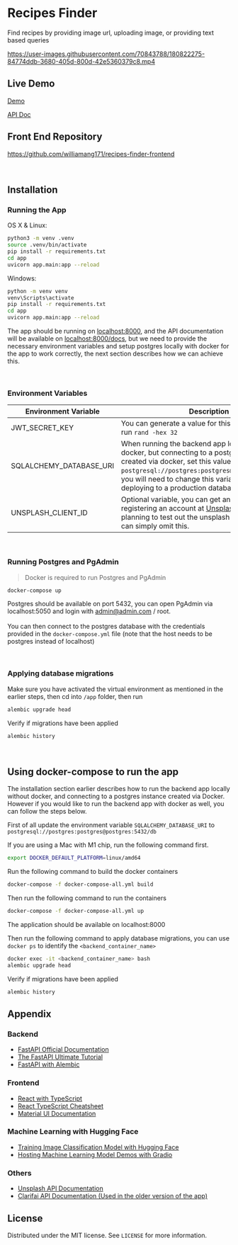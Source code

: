 # Recipes Finder

Find recipes by providing image url, uploading image, or providing text based queries

https://user-images.githubusercontent.com/70843788/180822275-84774ddb-3680-405d-800d-42e5360379c8.mp4

## Live Demo
[Demo](https://recipes-finder-fe.netlify.app/auth/sign-in)

[API Doc](https://rf-backend-h62gfkc3pq-uc.a.run.app/docs)

## Front End Repository
https://github.com/williamang171/recipes-finder-frontend

<br >

## Installation

### Running the App

OS X & Linux:

```sh
python3 -m venv .venv
source .venv/bin/activate
pip install -r requirements.txt
cd app
uvicorn app.main:app --reload
```

Windows:
```sh
python -m venv venv
venv\Scripts\activate
pip install -r requirements.txt
cd app
uvicorn app.main:app --reload
```

The app should be running on [localhost:8000](localhost:8000), and the API documentation will be available on [localhost:8000/docs](localhost:8000/docs), but we need to provide the necessary environment variables and setup postgres locally with docker for the app to work correctly, the next section describes how we can achieve this.

<br />

### Environment Variables
| Environment Variable    	| Description                                                                                                                                                                                                                 	|
|-------------------------	|-----------------------------------------------------------------------------------------------------------------------------------------------------------------------------------------------------------------------------	|
| JWT_SECRET_KEY          	| You can generate a value for this with  `openssl`  then run  `rand -hex 32`                                                                                                                                                 	|
| SQLALCHEMY_DATABASE_URI 	| When running the backend app locally without docker, but connecting to a postgres instance created via docker, set this value to `postgresql://postgres:postgres@localhost:5432/db`, you will need to change this variable when deploying to a production database URI.                                   	|
| UNSPLASH_CLIENT_ID      	| Optional variable,  you can get an API key by registering an account at [ Unsplash ]( https://unsplash.com/oauth/applications ), if you are not planning to test out the unsplash part of the app you can simply omit this. 	|                           	|

<br />

### Running Postgres and PgAdmin
> Docker is required to run Postgres and PgAdmin

```sh
docker-compose up
```

Postgres should be available on port 5432, you can open PgAdmin via localhost:5050 and login with admin@admin.com / root.
<br />
<br />
You can then connect to the postgres database with the credentials provided in the `docker-compose.yml` file (note that the host needs to be postgres instead of localhost)

<br />

### Applying database migrations
Make sure you have activated the virtual environment as mentioned in the earlier steps, then cd into `/app` folder, then run

```sh
alembic upgrade head
``` 

Verify if migrations have been applied

```sh
alembic history
```

<br />

## Using docker-compose to run the app
The installation section earlier describes how to run the backend app locally without docker, and connecting to a postgres instance created via Docker. However if you would like to run the backend app with docker as well, you can follow the steps below.

First of all update the environment variable `SQLALCHEMY_DATABASE_URI` to `postgresql://postgres:postgres@postgres:5432/db`

If you are using a Mac with M1 chip, run the following command first.
```sh
export DOCKER_DEFAULT_PLATFORM=linux/amd64
```

Run the following command to build the docker containers

```sh
docker-compose -f docker-compose-all.yml build
```

Then run the following command to run the containers

```sh
docker-compose -f docker-compose-all.yml up
```

The application should be available on localhost:8000

Then run the following command to apply database migrations, you can use `docker ps` to identify the `<backend_container_name>`
```sh
docker exec -it <backend_container_name> bash
alembic upgrade head
```

Verify if migrations have been applied

```sh
alembic history
```

## Appendix

### Backend
- [FastAPI Official Documentation](https://fastapi.tiangolo.com/)
- [The FastAPI Ultimate Tutorial](https://christophergs.com/python/2021/12/04/fastapi-ultimate-tutorial/)
- [FastAPI with Alembic](https://testdriven.io/blog/fastapi-sqlmodel/#alembic)

### Frontend
- [React with TypeScript](https://www.youtube.com/watch?v=ydkQlJhodio)
- [React TypeScript Cheatsheet](https://react-typescript-cheatsheet.netlify.app/docs/basic/setup)
- [Material UI Documentation](https://mui.com/material-ui/getting-started/overview/)

### Machine Learning with Hugging Face
- [Training Image Classification Model with Hugging Face](https://huggingface.co/docs/transformers/tasks/image_classification)
- [Hosting Machine Learning Model Demos with Gradio](https://huggingface.co/course/chapter9/1)

### Others
- [Unsplash API Documentation](https://unsplash.com/documentation)
- [Clarifai API Documentation (Used in the older version of the app)](https://docs.clarifai.com/api-guide/predict/images)

## License
Distributed under the MIT license. See ``LICENSE`` for more information.